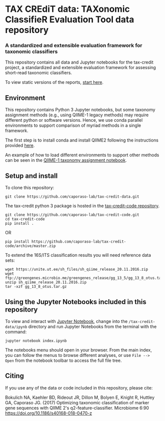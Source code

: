 # TAX CREdiT data: TAXonomic ClassifieR Evaluation Tool data repository

### A standardized and extensible evaluation framework for taxonomic classifiers

This repository contains all data and Jupyter notebooks for the tax-credit project, a standardized and extensible evaluation framework for assessing short-read taxonomic classifiers.

To view static versions of the reports, [start here](https://github.com/caporaso-lab/tax-credit-data/blob/master/ipynb/Index.ipynb).

Environment
-----------------
This repository contains Python 3 Jupyter notebooks, but some taxonomy assignment methods (e.g., using QIIME-1 legacy methods) may require different python or software versions. Hence, we use conda parallel environments to support comparison of myriad methods in a single framework.

The first step is to install conda and install QIIME2 following the instructions provided [here](https://docs.qiime2.org/2017.6/install/native/).

An example of how to load different environments to support other methods can be seen in the [QIIME-1 taxonomy assignment notebook](https://github.com/caporaso-lab/tax-credit-data/blob/master/ipynb/mock-community/taxonomy-assignment-qiime1.ipynb).


Setup and install
-----------------
To clone this repository:
```
git clone https://github.com/caporaso-lab/tax-credit-data.git
```

The tax-credit python 3 package is hosted in the [tax-credit-code repository](https://github.com/caporaso-lab/tax-credit-code).

```
git clone https://github.com/caporaso-lab/tax-credit-code.git
cd tax-credit-code
pip install .
```

OR

```
pip install https://github.com/caporaso-lab/tax-credit-code/archive/master.zip
```

To extend the 16S/ITS classification results you will need reference data sets:

```
wget https://unite.ut.ee/sh_files/sh_qiime_release_20.11.2016.zip
wget ftp://greengenes.microbio.me/greengenes_release/gg_13_5/gg_13_8_otus.tar.gz
unzip sh_qiime_release_20.11.2016.zip
tar -xzf gg_13_8_otus.tar.gz
```


Using the Jupyter Notebooks included in this repository
-------------------------------------------------------

To view and interact with [Jupyter Notebook](http://jupyter.org/), change into the ``/tax-credit-data/ipynb`` directory and run Jupyter Notebooks from the terminal with the command:

``jupyter notebook index.ipynb``

The notebooks menu should open in your browser. From the main index, you can follow the menus to browse different analyses, or use ``File --> Open`` from the notebook toolbar to access the full file tree.


Citing
------

If you use any of the data or code included in this repository, please cite:

Bokulich NA, Kaehler BD, Rideout JR, Dillon M, Bolyen E, Knight R, Huttley GA, Caporaso JG. (2017) Optimizing taxonomic classification of marker gene sequences with QIIME 2's q2-feature-classifier. Microbiome 6:90 https://doi.org/10.1186/s40168-018-0470-z
